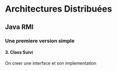 # Architectures Distribuées
## Java RMI
###  Une premiere version simple

#### 3. Class Suivi
On creer une interface et son implementation 